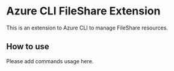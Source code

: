 # Azure CLI FileShare Extension #
This is an extension to Azure CLI to manage FileShare resources.

## How to use ##
Please add commands usage here.
